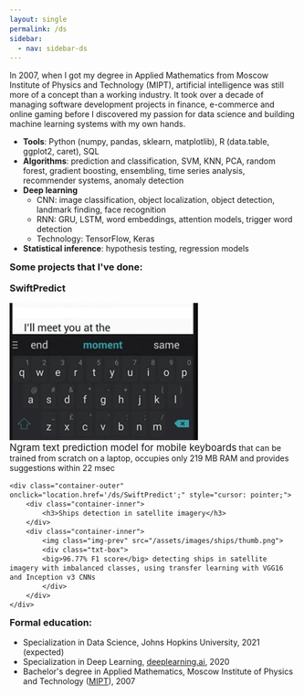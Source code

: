 ```yaml
---
layout: single
permalink: /ds
sidebar:
  - nav: sidebar-ds
---
```


In 2007, when I got my degree in Applied Mathematics from Moscow Institute of Physics and Technology (MIPT), artificial intelligence was still more of a concept than a working industry. It took over a decade of managing software development projects in finance, e-commerce and online gaming before I discovered my passion for data science and building machine learning systems with my own hands.

* **Tools**: Python (numpy, pandas, sklearn, matplotlib), R (data.table, ggplot2, caret), SQL
* **Algorithms**: prediction and classification, SVM, KNN, PCA, random forest, gradient boosting, ensembling, time series analysis, recommender systems, anomaly detection
* **Deep learning**
	- CNN: image classification, object localization, object detection, landmark finding, face recognition
	- RNN: GRU, LSTM, word embeddings, attention models, trigger word detection
	- Technology: TensorFlow, Keras
* **Statistical inference**: hypothesis testing, regression models

### Some projects that I've done:

<style>
	h3 {
    margin-top: 0em;
</style>

<div class="container-list">
	<div class="container-outer" onclick="location.href='/ds/SwiftPredict';" style="cursor: pointer;">
		<div class="container-inner">
			<h3>SwiftPredict</h3>
		</div>
		<div class="container-inner">
			<img class="img-prev" src="/assets/images/swiftkey.jpg">
			<div class="txt-box">
			<big>Ngram text prediction model for mobile keyboards</big> that can be trained from scratch on a laptop, occupies only 219 MB RAM and provides suggestions within 22 msec			
			</div>
		</div>
	</div>
	
	<div class="container-outer" onclick="location.href='/ds/SwiftPredict';" style="cursor: pointer;">
		<div class="container-inner">
			<h3>Ships detection in satellite imagery</h3>
		</div>
		<div class="container-inner">
			<img class="img-prev" src="/assets/images/ships/thumb.png">
			<div class="txt-box">
			<big>96.77% F1 score</big> detecting ships in satellite imagery with imbalanced classes, using transfer learning with VGG16 and Inception v3 CNNs
			</div>
		</div>
	</div>
</div>
	
### Formal education:
* Specialization in Data Science, Johns Hopkins University, 2021 (expected)
* Specialization in Deep Learning, [deeplearning.ai](https://coursera.org/share/44d344705c4c0e3ae0236fba7f54eea0), 2020
* Bachelor's degree in Applied Mathematics, Moscow Institute of Physics and Technology ([MIPT](https://mipt.ru/english/)), 2007